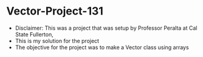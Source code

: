 # Vector-Project-131 
* Disclaimer: This was a project that was setup by Professor Peralta at Cal State Fullerton,
* This is my solution for the project
* The objective for the project was to make a Vector class using arrays
